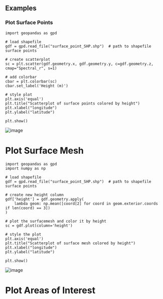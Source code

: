 ## Examples

### Plot Surface Points

```
import geopandas as gpd

# load shapefile
gdf = gpd.read_file("surface_point_SHP.shp")  # path to shapefile surface points

# create scatterplot
sc = plt.scatter(gdf.geometry.x, gdf.geometry.y, c=gdf.geometry.z, cmap="Spectral_r", s=1)

# add colorbar
cbar = plt.colorbar(sc)
cbar.set_label('Height (m)')

# style plot
plt.axis('equal')
plt.title("Scatterplot of surface points colored by height")
plt.xlabel("longitude")
plt.ylabel("latitude")

plt.show()
```

![image](https://github.com/user-attachments/assets/399e3c90-6344-46a8-afb2-8b4652ede2dd)

# Plot Surface Mesh

```
import geopandas as gpd
import numpy as np

# load shapefile
gdf = gpd.read_file("surface_point_SHP.shp")  # path to shapefile surface points

# create new height column
gdf['height'] = gdf.geometry.apply(
    lambda geom: np.mean([coord[2] for coord in geom.exterior.coords if len(coord) == 3])
)

# plot the surfacemesh and color it by height
sc = gdf.plot(column='height')

# style the plot
plt.axis('equal')
plt.title("Scatterplot of surface mesh colored by height")
plt.xlabel("longitude")
plt.ylabel("latitude")

plt.show()
```

![image](https://github.com/user-attachments/assets/e7557da4-518c-4c16-9ccf-a20da1ca956c)



# Plot Areas of Interest





